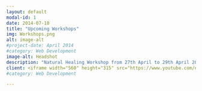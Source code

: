 ```yaml
---
layout: default
modal-id: 1
date: 2014-07-18
title: "Upcoming Workshops"
img: Workshops.png
alt: image-alt
#project-date: April 2014
#category: Web Development
image-alt: Headshot
description: "Natural Healing Workshop from 27th April to 29th April 2024. For more information, visit the below video" 
client: <iframe width="560" height="315" src="https://www.youtube.com/embed/q5Wubpu8tJw?si=Aa2PnYP9A3hfnRLP" title="YouTube video player" frameborder="0" allow="accelerometer; autoplay; clipboard-write; encrypted-media; gyroscope; picture-in-picture; web-share" referrerpolicy="strict-origin-when-cross-origin" allowfullscreen></iframe> 
#category: Web Development

---
```

